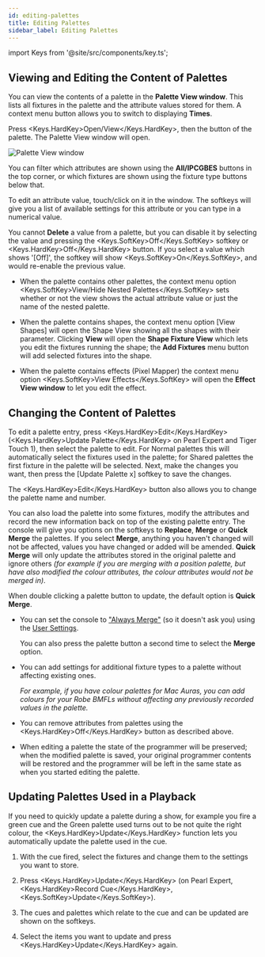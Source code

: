 ```yaml
---
id: editing-palettes
title: Editing Palettes
sidebar_label: Editing Palettes
---
```


import Keys from '@site/src/components/key.ts';

Viewing and Editing the Content of Palettes
-------------------------------------------

You can view the contents of a palette in the <strong>Palette View window</strong>. This
lists all fixtures in the palette and the attribute values stored for
them. A context menu button allows you to switch to displaying <strong>Times</strong>.

Press <Keys.HardKey>Open/View</Keys.HardKey>, then the button of the palette. The <em></em>Palette View
window<em></em> will open.

![Palette View window](/docs/images/Palette-View-window.png)

You can filter which attributes are shown using the <strong>All/IPCGBES</strong> buttons
in the top corner, or which fixtures are shown using the fixture type
buttons below that.

To edit an attribute value, touch/click on it in the window. The
softkeys will give you a list of available settings for this attribute
or you can type in a numerical value.

You cannot <strong>Delete</strong> a value from a palette, but you can disable it by selecting the value and
pressing the <Keys.SoftKey>Off</Keys.SoftKey> softkey or <Keys.HardKey>Off</Keys.HardKey> button. If you select a value which shows
'[Off]', the softkey will show <Keys.SoftKey>On</Keys.SoftKey>, and would re-enable the previous value.

-   When the palette contains other palettes, the context menu option
    <Keys.SoftKey>View/Hide Nested Palettes</Keys.SoftKey> sets whether or not the view shows the
    actual attribute value or just the name of the nested palette.

-   When the palette contains shapes, the context menu option \[View
    Shapes\] will open the Shape View showing all the shapes with their
    parameter. Clicking <strong>View</strong> will open the <strong>Shape Fixture View</strong> which lets
    you edit the fixtures running the shape; the <strong>Add Fixtures</strong> menu
    button will add selected fixtures into the shape.

-   When the palette contains effects (Pixel Mapper) the context menu
    option <Keys.SoftKey>View Effects</Keys.SoftKey> will open the <strong>Effect View window</strong> to let you
    edit the effect.

Changing the Content of Palettes
--------------------------------

To edit a palette entry, press <Keys.HardKey>Edit</Keys.HardKey> (<Keys.HardKey>Update Palette</Keys.HardKey> on Pearl
Expert and Tiger Touch 1), then select the palette to edit. For Normal
palettes this will automatically select the fixtures used in the
palette; for Shared palettes the first fixture in the palette will be
selected. Next, make the changes you want, then press the \[Update
Palette x\] softkey to save the changes.

The <Keys.HardKey>Edit</Keys.HardKey> button also allows you to change the
palette name and number.

You can also load the palette into some fixtures, modify the attributes
and record the new information back on top of the existing palette
entry. The console will give you options on the softkeys to <strong>Replace</strong>,
<strong>Merge</strong> or <strong>Quick Merge</strong> the palettes. If you select <strong>Merge</strong>, anything you
haven't changed will not be affected, values you have changed or added
will be amended. <strong>Quick Merge</strong> will only update the attributes stored in
the original palette and ignore others *(for example if you are merging
with a position palette, but have also modified the colour attributes,
the colour attributes would not be merged in)*.

When double clicking a palette button to update, the default option is
<strong>Quick Merge</strong>.

-   You can set the console to 
    ["Always Merge"](../system-settings/user-settings.md#prompt-replace)
    (so it doesn't ask you) using the 
    [User Settings](../system-settings/user-settings.md).

    You can also press the palette button a second time to select the
    <strong>Merge</strong> option.

-   You can add settings for additional fixture types to a palette without affecting
    existing ones.

    *For example, if you have colour palettes for Mac
    Auras, you can add colours for your Robe BMFLs without affecting any
    previously recorded values in the palette.*

-   You can remove attributes from palettes using the
    <Keys.HardKey>Off</Keys.HardKey> button as described above.

-   When editing a palette the state of the programmer will be
    preserved; when the modified palette is saved, your original
    programmer contents will be restored and the programmer will be left
    in the same state as when you started editing the palette.

Updating Palettes Used in a Playback
------------------------------------

If you need to quickly update a palette during a show, for example you
fire a green cue and the Green palette used turns out to be not quite
the right colour, the <Keys.HardKey>Update</Keys.HardKey> function lets you automatically update the
palette used in the cue.

1. With the cue fired, select the fixtures and change them to the
settings you want to store.

2. Press <Keys.HardKey>Update</Keys.HardKey> (on Pearl Expert, <Keys.HardKey>Record Cue</Keys.HardKey>, <Keys.SoftKey>Update</Keys.SoftKey>).

3. The cues and palettes which relate to the cue and can be updated are
shown on the softkeys.

4. Select the items you want to update and press <Keys.HardKey>Update</Keys.HardKey> again.
